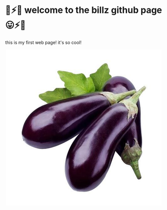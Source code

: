 # 🌈⚡😛 welcome to the billz github page 😛⚡🌈

this is my first web page! it's so cool!

<div align="center"><img src="fresh-brinjal-500x500.jpg" width="500" height="500" alt="this is an eggplant" /></div>

